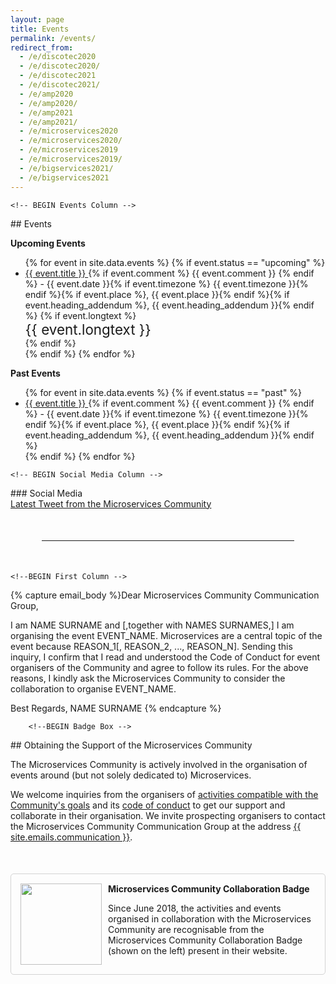 ```yaml
---
layout: page
title: Events
permalink: /events/
redirect_from:
  - /e/discotec2020
  - /e/discotec2020/
  - /e/discotec2021
  - /e/discotec2021/
  - /e/amp2020
  - /e/amp2020/
  - /e/amp2021
  - /e/amp2021/
  - /e/microservices2020
  - /e/microservices2020/
  - /e/microservices2019
  - /e/microservices2019/
  - /e/bigservices2021/
  - /e/bigservices2021
---
```


<section><div class="container"><div class="row"><div class="col-xs-12" markdown="1">

<!--BEGIN First Row -->
<div class="row">

    <!-- BEGIN Events Column -->
<div class="col-xs-12 col-md-7">
<div class="section-title" markdown="1">
## Events
</div>

<strong>Upcoming Events</strong>
<ul>
{% for event in site.data.events %}
{% if event.status == "upcoming" %}
<li id="{{ event.id }}">
  <a href="{{ event.link }}">
  {{ event.title }}
  </a>
  {% if event.comment %}
  <span class="small">{{ event.comment }}</span>
  {% endif %}
  - {{ event.date }}{% if event.timezone %} {{ event.timezone }}{% endif %}{% if event.place %}, {{ event.place }}{% endif %}{% if event.heading_addendum %}, {{ event.heading_addendum }}{% endif %}
  {% if event.longtext %}
  <br/>
  <div style="font-size: 1.4rem;">{{ event.longtext }}</div>
  {% endif %}
</li>
{% endif %}
{% endfor %}
</ul>


<strong>Past Events</strong>
<ul>
{% for event in site.data.events %}
{% if event.status == "past" %}
<li id="{{ event.id }}">
  <a href="{{ event.link }}">
  {{ event.title }}
  </a>
  {% if event.comment %}
  <span class="small">{{ event.comment }}</span>
  {% endif %}
  - {{ event.date }}{% if event.timezone %} {{ event.timezone }}{% endif %}{% if event.place %}, {{ event.place }}{% endif %}{% if event.heading_addendum %}, {{ event.heading_addendum }}{% endif %}
</li>
{% endif %}
{% endfor %}
</ul>
</div>
    <!-- END Events Column -->

    <!-- BEGIN Social Media Column -->
<div class="col-xs-12 col-md-offset-1 col-md-4" markdown="1">
### Social Media
<div><a class="twitter-timeline" data-tweet-limit="2" data-height="400" href="https://twitter.com/c_microservices">Latest Tweet from the Microservices Community</a> <script async src="//platform.twitter.com/widgets.js" charset="utf-8"></script></div>
</div>
    <!-- END Social Media Column -->

</div>
<!--END First Row -->

<div style="margin:50px"><hr></div><div class="clear-fix"></div>

<!--BEGIN Second Row -->
<div class="row" style="padding-bottom:50px;">

    <!--BEGIN First Column -->
<div class="text-justify col-xs-12">
        <!--BEGIN E-Mail Text -->
{% capture email_body %}Dear Microservices Community Communication Group,

I am NAME SURNAME and [,together with NAMES SURNAMES,] I am organising the event EVENT_NAME.
Microservices are a central topic of the event because REASON_1[, REASON_2, ..., REASON_N].
Sending this inquiry, I confirm that I read and understood the Code of Conduct for event organisers of the Community and agree to follow its rules.
For the above reasons, I kindly ask the Microservices Community to consider the collaboration to organise EVENT_NAME.

Best Regards,
NAME SURNAME
{% endcapture %}
        <!--END E-Mail Text -->

        <!--BEGIN Badge Box -->
<div markdown="1">
## Obtaining the Support of the Microservices Community

The Microservices Community is actively involved in the organisation of events around (but not solely dedicated to) Microservices.

We welcome inquiries from the organisers of [activities compatible with the Community's goals](/activities/) and its [code of conduct](/events/coc/) to get our support and collaborate in their organisation.
We invite prospecting organisers to contact the Microservices Community Communication Group at the address
<a href="mailto:{{ site.emails.communication }}?subject={{ 'Inquiry for supporting EVENT_NAME' | url_encode }}&body={{ email_body | url_encode }}">{{ site.emails.communication }}</a>.

<div id="badge" style="overflow: auto;padding: 15px;border: 1px solid lightgray;border-radius: 5px; margin-top: 50px;"><img style="float:left;width:130px; padding-right:10px;" src="/assets/images/Badge_MC_Supported_black.png" alt="">
<div class="pt-2">
<strong>Microservices Community Collaboration Badge</strong>
<p>
Since June 2018, the activities and events organised in collaboration with the Microservices Community are recognisable from the Microservices Community Collaboration Badge (shown on the left) present in their website.</p>
</div>
</div>
</div>
        <!--END Badge Box -->

</div>
    <!--END First Column -->

</div>
<!--END Second Row -->

</div></div></div></section>